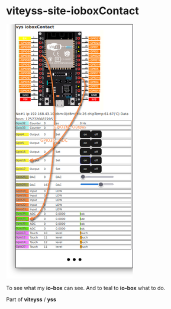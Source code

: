 # viteyss-site-ioboxContact

![](./examples/screen_2509122026.png)

To see what my **io-box** can see. 
And to teal to **io-box** what to do.


Part of **viteyss** / **yss**